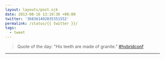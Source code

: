 ```yaml
---
layout: layouts/post.njk
date: 2013-08-16 13:19:36 +00:00
twitter: '368361402035351552'
permalink: /status/{{ twitter }}/
tags: 
  - tweet
---
```


> Quote of the day: "His teeth are made of granite." [#hybridconf](https://twitter.com/hashtag/hybridconf)

---
